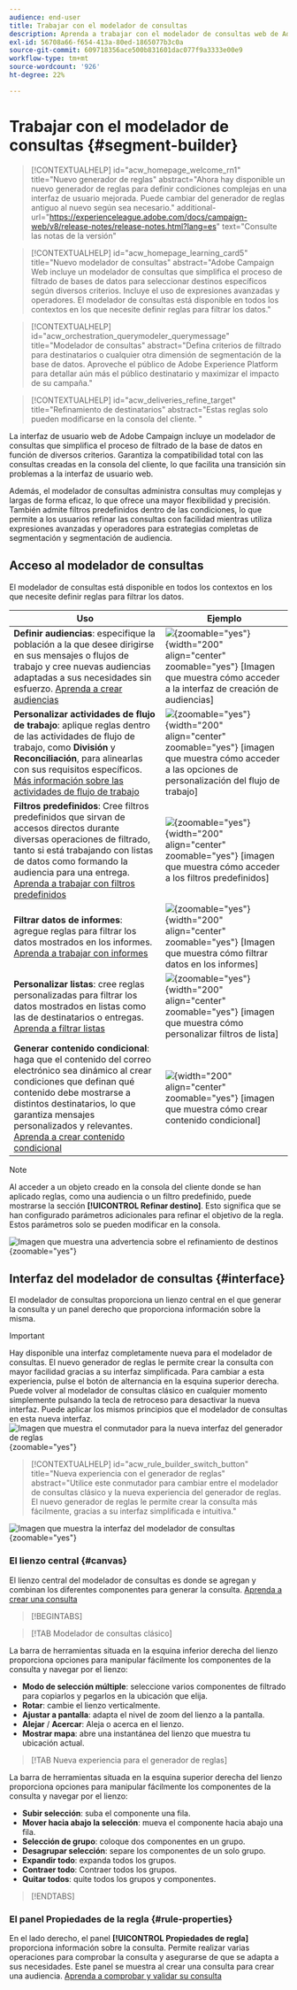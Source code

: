 ```yaml
---
audience: end-user
title: Trabajar con el modelador de consultas
description: Aprenda a trabajar con el modelador de consultas web de Adobe Campaign.
exl-id: 56708a66-f654-413a-80ed-1865077b3c0a
source-git-commit: 609718356ace500b831601dac077f9a3333e00e9
workflow-type: tm+mt
source-wordcount: '926'
ht-degree: 22%

---
```


# Trabajar con el modelador de consultas {#segment-builder}

>[!CONTEXTUALHELP]
>id="acw_homepage_welcome_rn1"
>title="Nuevo generador de reglas"
>abstract="Ahora hay disponible un nuevo generador de reglas para definir condiciones complejas en una interfaz de usuario mejorada. Puede cambiar del generador de reglas antiguo al nuevo según sea necesario."
>additional-url="https://experienceleague.adobe.com/docs/campaign-web/v8/release-notes/release-notes.html?lang=es" text="Consulte las notas de la versión"

>[!CONTEXTUALHELP]
>id="acw_homepage_learning_card5"
>title="Nuevo modelador de consultas"
>abstract="Adobe Campaign Web incluye un modelador de consultas que simplifica el proceso de filtrado de bases de datos para seleccionar destinos específicos según diversos criterios. Incluye el uso de expresiones avanzadas y operadores. El modelador de consultas está disponible en todos los contextos en los que necesite definir reglas para filtrar los datos."

>[!CONTEXTUALHELP]
>id="acw_orchestration_querymodeler_querymessage"
>title="Modelador de consultas"
>abstract="Defina criterios de filtrado para destinatarios o cualquier otra dimensión de segmentación de la base de datos. Aproveche el público de Adobe Experience Platform para detallar aún más el público destinatario y maximizar el impacto de su campaña."

>[!CONTEXTUALHELP]
>id="acw_deliveries_refine_target"
>title="Refinamiento de destinatarios"
>abstract="Estas reglas solo pueden modificarse en la consola del cliente. "

La interfaz de usuario web de Adobe Campaign incluye un modelador de consultas que simplifica el proceso de filtrado de la base de datos en función de diversos criterios. Garantiza la compatibilidad total con las consultas creadas en la consola del cliente, lo que facilita una transición sin problemas a la interfaz de usuario web.

Además, el modelador de consultas administra consultas muy complejas y largas de forma eficaz, lo que ofrece una mayor flexibilidad y precisión. También admite filtros predefinidos dentro de las condiciones, lo que permite a los usuarios refinar las consultas con facilidad mientras utiliza expresiones avanzadas y operadores para estrategias completas de segmentación y segmentación de audiencia.

## Acceso al modelador de consultas

El modelador de consultas está disponible en todos los contextos en los que necesite definir reglas para filtrar los datos.

| Uso | Ejemplo |
|  ---  |  ---  |
| **Definir audiencias**: especifique la población a la que desee dirigirse en sus mensajes o flujos de trabajo y cree nuevas audiencias adaptadas a sus necesidades sin esfuerzo. [Aprenda a crear audiencias](../audience/one-time-audience.md) | ![](assets/access-audience.png){zoomable="yes"}{width="200" align="center" zoomable="yes"} [Imagen que muestra cómo acceder a la interfaz de creación de audiencias] |
| **Personalizar actividades de flujo de trabajo**: aplique reglas dentro de las actividades de flujo de trabajo, como **División** y **Reconciliación**, para alinearlas con sus requisitos específicos. [Más información sobre las actividades de flujo de trabajo](../workflows/activities/about-activities.md) | ![](assets/access-workflow.png){zoomable="yes"}{width="200" align="center" zoomable="yes"} [imagen que muestra cómo acceder a las opciones de personalización del flujo de trabajo] |
| **Filtros predefinidos**: Cree filtros predefinidos que sirvan de accesos directos durante diversas operaciones de filtrado, tanto si está trabajando con listas de datos como formando la audiencia para una entrega. [Aprenda a trabajar con filtros predefinidos](../get-started/predefined-filters.md) | ![](assets/access-predefined-filter.png){zoomable="yes"}{width="200" align="center" zoomable="yes"} [imagen que muestra cómo acceder a los filtros predefinidos] |
| **Filtrar datos de informes**: agregue reglas para filtrar los datos mostrados en los informes. [Aprenda a trabajar con informes](../reporting/gs-reports.md) | ![](assets/access-reports.png){zoomable="yes"}{width="200" align="center" zoomable="yes"} [Imagen que muestra cómo filtrar datos en los informes] |
| **Personalizar listas**: cree reglas personalizadas para filtrar los datos mostrados en listas como las de destinatarios o entregas. [Aprenda a filtrar listas](../get-started/list-filters.md#list-built-in-filters) | ![](assets/access-lists.png){zoomable="yes"}{width="200" align="center" zoomable="yes"} [imagen que muestra cómo personalizar filtros de lista] |
| **Generar contenido condicional**: haga que el contenido del correo electrónico sea dinámico al crear condiciones que definan qué contenido debe mostrarse a distintos destinatarios, lo que garantiza mensajes personalizados y relevantes. [Aprenda a crear contenido condicional](../personalization/conditions.md) | ![](assets/conditional-content.png){width="200" align="center" zoomable="yes"} [imagen que muestra cómo crear contenido condicional] |

>[!NOTE]
>
>Al acceder a un objeto creado en la consola del cliente donde se han aplicado reglas, como una audiencia o un filtro predefinido, puede mostrarse la sección **[!UICONTROL Refinar destino]**. Esto significa que se han configurado parámetros adicionales para refinar el objetivo de la regla. Estos parámetros solo se pueden modificar en la consola.
>
>![Imagen que muestra una advertencia sobre el refinamiento de destinos](assets/target-warning.png){zoomable="yes"}

## Interfaz del modelador de consultas  {#interface}

El modelador de consultas proporciona un lienzo central en el que generar la consulta y un panel derecho que proporciona información sobre la misma.

>[!IMPORTANT]
>
>Hay disponible una interfaz completamente nueva para el modelador de consultas. El nuevo generador de reglas le permite crear la consulta con mayor facilidad gracias a su interfaz simplificada. Para cambiar a esta experiencia, pulse el botón de alternancia en la esquina superior derecha. Puede volver al modelador de consultas clásico en cualquier momento simplemente pulsando la tecla de retroceso para desactivar la nueva interfaz. Puede aplicar los mismos principios que el modelador de consultas en esta nueva interfaz.
>![Imagen que muestra el conmutador para la nueva interfaz del generador de reglas](assets/query-modeler-toggle.png){zoomable="yes"}


>[!CONTEXTUALHELP]
>id="acw_rule_builder_switch_button"
>title="Nueva experiencia con el generador de reglas"
>abstract="Utilice este conmutador para cambiar entre el modelador de consultas clásico y la nueva experiencia del generador de reglas. El nuevo generador de reglas le permite crear la consulta más fácilmente, gracias a su interfaz simplificada e intuitiva."

![Imagen que muestra la interfaz del modelador de consultas](assets/query-interface.png){zoomable="yes"}

### El lienzo central {#canvas}

El lienzo central del modelador de consultas es donde se agregan y combinan los diferentes componentes para generar la consulta. [Aprenda a crear una consulta](build-query.md)

>[!BEGINTABS]

>[!TAB Modelador de consultas clásico]

La barra de herramientas situada en la esquina inferior derecha del lienzo proporciona opciones para manipular fácilmente los componentes de la consulta y navegar por el lienzo:

* **Modo de selección múltiple**: seleccione varios componentes de filtrado para copiarlos y pegarlos en la ubicación que elija.
* **Rotar**: cambie el lienzo verticalmente.
* **Ajustar a pantalla**: adapta el nivel de zoom del lienzo a la pantalla.
* **Alejar** / **Acercar**: Aleja o acerca en el lienzo.
* **Mostrar mapa**: abre una instantánea del lienzo que muestra tu ubicación actual.

>[!TAB Nueva experiencia para el generador de reglas]

La barra de herramientas situada en la esquina superior derecha del lienzo proporciona opciones para manipular fácilmente los componentes de la consulta y navegar por el lienzo:

* **Subir selección**: suba el componente una fila.
* **Mover hacia abajo la selección**: mueva el componente hacia abajo una fila.
* **Selección de grupo**: coloque dos componentes en un grupo.
* **Desagrupar selección**: separe los componentes de un solo grupo.
* **Expandir todo**: expanda todos los grupos.
* **Contraer todo**: Contraer todos los grupos.
* **Quitar todos**: quite todos los grupos y componentes.

>[!ENDTABS]

### El panel Propiedades de la regla {#rule-properties}

En el lado derecho, el panel **[!UICONTROL Propiedades de regla]** proporciona información sobre la consulta. Permite realizar varias operaciones para comprobar la consulta y asegurarse de que se adapta a sus necesidades. Este panel se muestra al crear una consulta para crear una audiencia. [Aprenda a comprobar y validar su consulta](build-query.md#check-and-validate-your-query)
